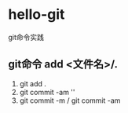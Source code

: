 # hello-git
git命令实践

## git命令 add <文件名>/.
1. git add .  
2. git commit -am ''  
3. git commit -m / git commit -am